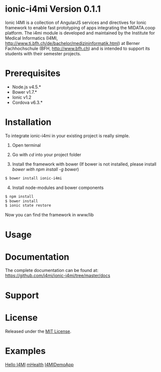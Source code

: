 
# ionic-i4mi Version 0.1.1
Ionic I4MI is a collection of AngularJS services and directives for Ionic framework to enable fast prototyping of apps integrating the MIDATA.coop platform. The i4mi module is developed and maintained by the Institute for Medical Informatics (I4MI, http://www.ti.bfh.ch/de/bachelor/medizininformatik.html) at Berner Fachhochschule (BFH, http://www.bfh.ch) and is intended to support its students with their semester projects.

# Prerequisites
- Node.js v4.5.* 
- Bower v1.7.*
- Ionic v1.2
- Cordova v6.3.*


# Installation
To integrate ionic-i4mi in your existing project is really simple.

1. Open terminal 
2. Go with *cd* into your project folder

3. Install the framework with bower (If bower is not installed, please install *bower with npm install -g bower*)
```sh
$ bower install ionic-i4mi
```


4. Install node-modules and bower components
```sh
$ npm install
$ bower install
$ ionic state restore
```
Now you can find the framework in www/lib

# Usage



# Documentation
The complete documentation can be found at: https://github.com/i4mi/ionic-i4mi/tree/master/docs


# Support



# License
Released under the <a href="https://opensource.org/licenses/MIT">MIT License</a>.  


# Examples
<a href="">Hello I4MI</a>
<a href="">mHealth</a>
<a href="">I4MIDemoApp</a>


